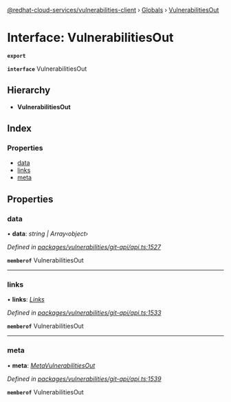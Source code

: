 [@redhat-cloud-services/vulnerabilities-client](../README.md) › [Globals](../globals.md) › [VulnerabilitiesOut](vulnerabilitiesout.md)

# Interface: VulnerabilitiesOut

**`export`** 

**`interface`** VulnerabilitiesOut

## Hierarchy

* **VulnerabilitiesOut**

## Index

### Properties

* [data](vulnerabilitiesout.md#data)
* [links](vulnerabilitiesout.md#links)
* [meta](vulnerabilitiesout.md#meta)

## Properties

###  data

• **data**: *string | Array‹object›*

*Defined in [packages/vulnerabilities/git-api/api.ts:1527](https://github.com/RedHatInsights/javascript-clients/blob/master/packages/vulnerabilities/git-api/api.ts#L1527)*

**`memberof`** VulnerabilitiesOut

___

###  links

• **links**: *[Links](links.md)*

*Defined in [packages/vulnerabilities/git-api/api.ts:1533](https://github.com/RedHatInsights/javascript-clients/blob/master/packages/vulnerabilities/git-api/api.ts#L1533)*

**`memberof`** VulnerabilitiesOut

___

###  meta

• **meta**: *[MetaVulnerabilitiesOut](metavulnerabilitiesout.md)*

*Defined in [packages/vulnerabilities/git-api/api.ts:1539](https://github.com/RedHatInsights/javascript-clients/blob/master/packages/vulnerabilities/git-api/api.ts#L1539)*

**`memberof`** VulnerabilitiesOut
